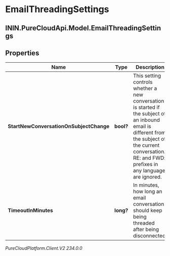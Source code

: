 # EmailThreadingSettings

## ININ.PureCloudApi.Model.EmailThreadingSettings

## Properties

|Name | Type | Description | Notes|
|------------ | ------------- | ------------- | -------------|
| **StartNewConversationOnSubjectChange** | **bool?** | This setting controls whether a new conversation is started if the subject of an inbound email is different from the subject of the current conversation. RE: and FWD: prefixes in any language are ignored. | [optional] |
| **TimeoutInMinutes** | **long?** | In minutes, how long an email conversation should keep being threaded after being disconnected. | [optional] |



_PureCloudPlatform.Client.V2 234.0.0_
